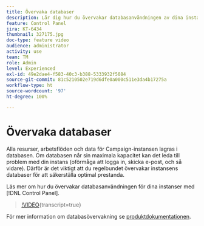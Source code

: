 ```yaml
---
title: Övervaka databaser
description: Lär dig hur du övervakar databasanvändningen av dina instanser.
feature: Control Panel
jira: KT-6434
thumbnail: 327175.jpg
doc-type: feature video
audience: administrator
activity: use
team: TM
role: Admin
level: Experienced
exl-id: 49e2dae4-f583-40c3-b388-5333932f5084
source-git-commit: 81c5210502e719d6dfe0a000c511e3da4b17275a
workflow-type: ht
source-wordcount: '97'
ht-degree: 100%

---
```


# Övervaka databaser

Alla resurser, arbetsflöden och data för Campaign-instansen lagras i databasen. Om databasen når sin maximala kapacitet kan det leda till problem med din instans (oförmåga att logga in, skicka e-post, och så vidare). Därför är det viktigt att du regelbundet övervakar instansens databaser för att säkerställa optimal prestanda.

Läs mer om hur du övervakar databasanvändningen för dina instanser med [!DNL Control Panel].

>[!VIDEO](https://video.tv.adobe.com/v/327175?learn=on){transcript=true}

För mer information om databasövervakning se [produktdokumentationen](https://experienceleague.adobe.com/docs/control-panel/using/performance-monitoring/database-monitoring/database-monitoring.html?lang=sv).
